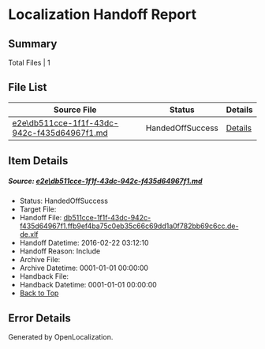 # <a name='report-top'></a> Localization Handoff Report

## Summary
 Total Files | 1

## File List
 Source File | Status | Details 
 ----------- | ------ | ------- 
 [e2e\db511cce-1f1f-43dc-942c-f435d64967f1.md](https://github.com/OpenLocalizationTest/oltest/blob/149b90d77988152b931604b3022fb796d45d9ddc/e2e/db511cce-1f1f-43dc-942c-f435d64967f1.md) | HandedOffSuccess | [Details](#65c4857255f366e19019e28f14906486ac333ed41)

## Item Details
##### <a name='65c4857255f366e19019e28f14906486ac333ed41'></a> Source: [e2e\db511cce-1f1f-43dc-942c-f435d64967f1.md](https://github.com/OpenLocalizationTest/oltest/blob/149b90d77988152b931604b3022fb796d45d9ddc/e2e/db511cce-1f1f-43dc-942c-f435d64967f1.md)
* Status: HandedOffSuccess
* Target File: 
* Handoff File: [db511cce-1f1f-43dc-942c-f435d64967f1.ffb9ef4ba75c0eb35c66c69dd1a0f782bb69c6cc.de-de.xlf](https://github.com/OpenLocalizationTestOrg/olhandoff/blob/66d65631c3b78e9adcfa35115f05dd5a57e8c5da/ol-handoff/OpenLocalizationTestOrg/oltest.de-de/yufeih/db511cce-1f1f-43dc-942c-f435d64967f1.ffb9ef4ba75c0eb35c66c69dd1a0f782bb69c6cc.de-de.xlf)
* Handoff Datetime: 2016-02-22 03:12:10
* Handoff Reason: Include
* Archive File: 
* Archive Datetime: 0001-01-01 00:00:00
* Handback File: 
* Handback Datetime: 0001-01-01 00:00:00
* [Back to Top](#report-top)


## Error Details

Generated by OpenLocalization.
